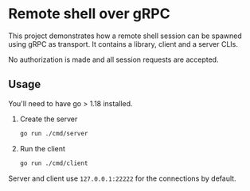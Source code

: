 # Remote shell over gRPC

This project demonstrates how a remote shell session can be spawned using gRPC as transport.
It contains a library, client and a server CLIs.

No authorization is made and all session requests are accepted.

## Usage

You'll need to have go > 1.18 installed.

1. Create the server

    ```bash
    go run ./cmd/server
    ```

2. Run the client

    ```bash
    go run ./cmd/client
    ```

Server and client use `127.0.0.1:22222` for the connections by default.

